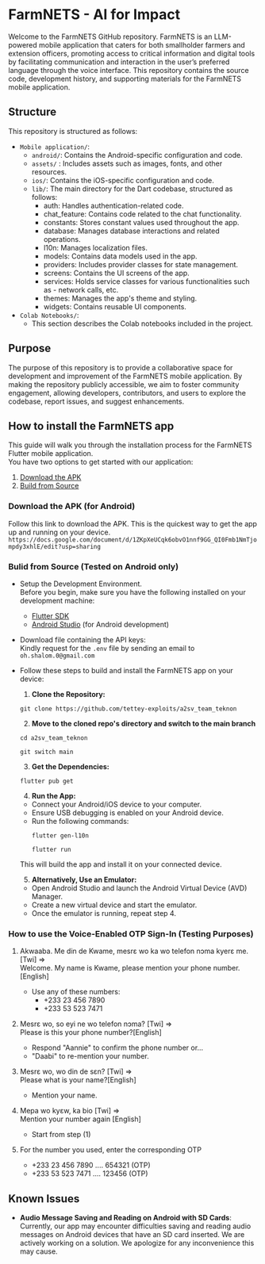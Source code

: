 # FarmNETS - AI for Impact
Welcome to the FarmNETS GitHub repository. FarmNETS is an LLM-powered mobile application that caters for both smallholder farmers and extension officers, promoting access to critical information and digital tools by facilitating communication and interaction in the user’s preferred language through the voice interface. This repository contains the source code, development history, and supporting materials for the FarmNETS mobile application.

## Structure
This repository is structured as follows:
* `Mobile application/`:
    - `android/`: Contains the Android-specific configuration and code.
    - `assets/` : Includes assets such as images, fonts, and other resources.
    - `ios/`: Contains the iOS-specific configuration and code.
    - `lib/`: The main directory for the Dart codebase, structured as follows:
        - auth: Handles authentication-related code.
        - chat_feature: Contains code related to the chat functionality.
        - constants: Stores constant values used throughout the app.
        - database: Manages database interactions and related operations.
        - l10n: Manages localization files.
        - models: Contains data models used in the app.
        - providers: Includes provider classes for state management.
        - screens: Contains the UI screens of the app.
        - services: Holds service classes for various functionalities such as - network calls, etc.
        - themes: Manages the app's theme and styling.
        - widgets: Contains reusable UI components.
* `Colab Notebooks/`:
    - This section describes the Colab notebooks included in the project.

## Purpose
The purpose of this repository is to provide a collaborative space for development and improvement of the FarmNETS mobile application. By making the repository publicly accessible, we aim to foster community engagement, allowing developers, contributors, and users to explore the codebase, report issues, and suggest enhancements.

## How to install the FarmNETS app
This guide will walk you through the installation process for the FarmNETS Flutter mobile application.  
You have two options to get started with our application:
1. [Download the APK](#download-the-apk-for-android)
2. [Build from Source](#bulid-from-source-tested-on-android-only)

### Download the APK (for Android)
Follow this link to download the APK. This is the quickest way to get the app up and running on your device.
`https://docs.google.com/document/d/1ZKpXeUCqk6obvO1nnf9GG_QI0Fmb1NmTjompdy3xhlE/edit?usp=sharing`

### Bulid from Source (Tested on Android only)
- Setup the Development Environment.  
Before you begin, make sure you have the following installed on your development machine:
    - [Flutter SDK](https://flutter.dev/docs/get-started/install)
    - [Android Studio](https://developer.android.com/studio) (for Android development)

- Download file containing the API keys: <br>
    Kindly request for the `.env` file by sending an email to ``` oh.shalom.0@gmail.com ```

- Follow these steps to build and install the FarmNETS app on your device:
    1. **Clone the Repository:**
    ```
    git clone https://github.com/tettey-exploits/a2sv_team_teknon
    ```

    2. **Move to the cloned repo's directory and switch to the main branch**
    ```
    cd a2sv_team_teknon
    ```
    ```
    git switch main
    ```
        
    3. **Get the Dependencies:**
    ```
    flutter pub get
    ```

    4. **Run the App:**
    - Connect your Android/iOS device to your computer.
    - Ensure USB debugging is enabled on your Android device.
    - Run the following commands:
        ```
        flutter gen-l10n
        ```
        ```
        flutter run
        ```
    This will build the app and install it on your connected device.

    5. **Alternatively, Use an Emulator:**
    - Open Android Studio and launch the Android Virtual Device (AVD) Manager.
    - Create a new virtual device and start the emulator.
    - Once the emulator is running, repeat step 4.

### How to use the Voice-Enabled OTP Sign-In (Testing Purposes)
1. Akwaaba.  Me din de Kwame, mesrɛ wo ka wo telefon nɔma kyerɛ me. [Twi] => <br>Welcome. My name is Kwame, please mention your phone number. [English]
   - Use any of these numbers: <br>
      * +233 23 456 7890
      * +233 53 523 7471

2. Mesrɛ wo, so eyi ne wo telefon nɔma? [Twi] => <br> Please is this your phone number?[English]
   - Respond "Aannie" to confirm the phone number or...
   - "Daabi" to re-mention your number.

3. Mesrɛ wo, wo din de sɛn? [Twi] => <br> Please what is your name?[English]
    - Mention your name.

4. Mepa wo kyɛw, ka bio [Twi] => <br> Mention your number again [English]
   - Start from step (1)

5. For the number you used, enter the corresponding OTP <br>
   * +233 23 456 7890   .... 654321 (OTP)
   * +233 53 523 7471   .... 123456 (OTP)

## Known Issues
- **Audio Message Saving and Reading on Android with SD Cards**: 
Currently, our app may encounter difficulties saving and reading audio messages on Android devices that have an SD card inserted.
We are actively working on a solution. We apologize for any inconvenience this may cause.